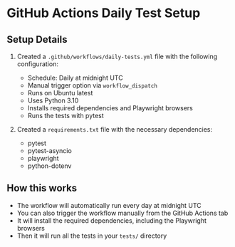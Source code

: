 # GitHub Actions Daily Test Setup

## Setup Details

1. Created a `.github/workflows/daily-tests.yml` file with the following configuration:
   - Schedule: Daily at midnight UTC
   - Manual trigger option via `workflow_dispatch`
   - Runs on Ubuntu latest
   - Uses Python 3.10
   - Installs required dependencies and Playwright browsers
   - Runs the tests with pytest

2. Created a `requirements.txt` file with the necessary dependencies:
   - pytest
   - pytest-asyncio
   - playwright
   - python-dotenv

## How this works

- The workflow will automatically run every day at midnight UTC
- You can also trigger the workflow manually from the GitHub Actions tab
- It will install the required dependencies, including the Playwright browsers
- Then it will run all the tests in your `tests/` directory
